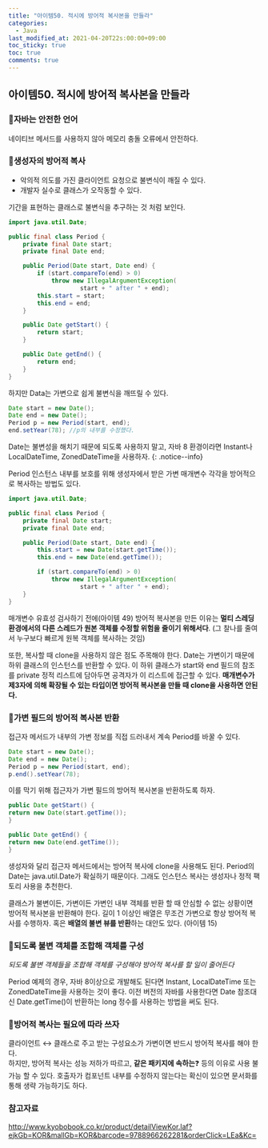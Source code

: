 ```yaml
---
title: "아이템50. 적시에 방어적 복사본을 만들라"
categories:
  - Java
last_modified_at: 2021-04-20T22s:00:00+09:00
toc_sticky: true
toc: true
comments: true
---
```


## 아이템50. 적시에 방어적 복사본을 만들라

### 📌자바는 안전한 언어

네이티브 메서드를 사용하지 않아 메모리 충돌 오류에서 안전하다.



### 📌생성자의 방어적 복사

- 악의적 의도를 가진 클라이언트 요청으로 불변식이 깨질 수 있다.
- 개발자 실수로 클래스가 오작동할 수 있다. 



기간을 표현하는 클래스로 불변식을 추구하는 것 처럼 보인다. 

```java
import java.util.Date;

public final class Period {
    private final Date start;
    private final Date end;

    public Period(Date start, Date end) {
        if (start.compareTo(end) > 0)
            throw new IllegalArgumentException(
                    start + " after " + end);
        this.start = start;
        this.end = end;
    }

    public Date getStart() {
        return start;
    }

    public Date getEnd() {
        return end;
    }
}
```



하지만 Data는 가변으로 쉽게 불변식을 깨뜨릴 수 있다.

```java
Date start = new Date();
Date end = new Date();
Period p = new Period(start, end);
end.setYear(78); //p의 내부를 수정했다.
```

Date는 불변성을 해치기 때문에 되도록 사용하지 말고, 자바 8 환경이라면 Instant나 LocalDateTime, ZonedDateTime을 사용하자.
{: .notice--info}


Period 인스턴스 내부를 보호를 위해 생성자에서 받은 가변 매개변수 각각을 방어적으로 복사하는 방법도 있다.

```java
import java.util.Date;

public final class Period {
    private final Date start;
    private final Date end;

    public Period(Date start, Date end) {
        this.start = new Date(start.getTime());
        this.end = new Date(end.getTime());

        if (start.compareTo(end) > 0)
            throw new IllegalArgumentException(
                    start + " after " + end);
    }
}
```

매개변수 유효성 검사하기 전에(아이템 49) 방어적 복사본을 만든 이유는
**멀티 스레딩 환경에서의 다른 스레드가 원본 객체를 수정할 위험을 줄이기 위해서다**. 
(그 찰나를 줄여서 누구보다 빠르게 원복 객체를 복사하는 것임) 

또한, 복사할 때 clone을 사용하지 않은 점도 주목해야 한다. 
Date는 가변이기 때문에 하위 클래스의 인스턴스를 반환할 수 있다. 이 하위 클래스가 start와 end 필드의 참조를 private 정적 리스트에 담아두면 공격자가 이 리스트에 접근할 수 있다. **매개변수가 제3자에 의해 확장될 수 있는 타입이면 방어적 복사본을 만들 때 clone을 사용하면 안된다.**



### 📌가변 필드의 방어적 복사본 반환

접근자 메서드가 내부의 가변 정보를 직접 드러내서 계속 Period를 바꿀 수 있다.

```java
Date start = new Date();
Date end = new Date();
Period p = new Period(start, end);
p.end().setYear(78);
```


이를 막기 위해 접근자가 가변 필드의 방어적 복사본을 반환하도록 하자.

```java
public Date getStart() {
return new Date(start.getTime());
}

public Date getEnd() {
return new Date(end.getTime());
}
```

생성자와 달리 접근자 메서드에서는 방어적 복사에 clone을 사용해도 된다. Period의 Date는 java.util.Date가 확실하기 때문이다. 그래도 인스턴스 복사는 생성자나 정적 팩토리 사용을 추천한다.

클래스가 불변이든, 가변이든 가변인 내부 객체를 반환 할 때 안심할 수 없는 상황이면 방어적 복사본을 반환해야 한다. 길이 1 이상인 배열은 무조건 가변으로 항상 방어적 복사를 수행하자. 혹은 **배열의 불변 뷰를 반환**하는 대안도 있다. (아이템 15)



### 📌되도록 불변 객체를 조합해 객체를 구성

*되도록 불변 객체들을 조합해 객체를 구성해야 방어적 복사를 할 일이 줄어든다*

Period 예제의 경우, 자바 8이상으로 개발해도 된다면 Instant, LocalDateTime 또는 ZonedDateTime을 사용하는 것이 좋다. 이전 버전의 자바를 사용한다면 Date 참조대신 Date.getTime()이 반환하는 long 정수를 사용하는 방법을 써도 된다.



### 📌방어적 복사는 필요에 따라 쓰자

클라이언트 ↔ 클래스로 주고 받는 구성요소가 가변이면 반드시 방어적 복사를 해야 한다.  
하지만, 방어적 복사는 성능 저하가 따르고, **같은 패키지에 속하는**❓ 등의 이유로 사용 불가능 할 수 있다. 호출자가 컴포넌트 내부를 수정하지 않는다는 확신이 있으면 문서화를 통해 생략 가능하기도 하다. 



### 참고자료 

http://www.kyobobook.co.kr/product/detailViewKor.laf?ejkGb=KOR&mallGb=KOR&barcode=9788966262281&orderClick=LEa&Kc= 

